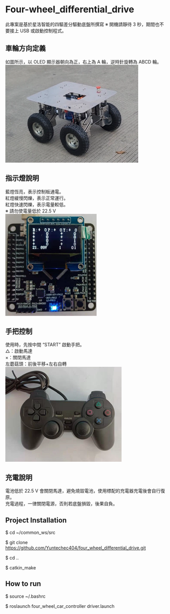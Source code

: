 # Four-wheel_differential_drive
此專案是基於星洛智能的四驅差分驅動底盤所撰寫
※ 開機請靜待 3 秒，期間也不要接上 USB 或啟動控制程式。

## 車輪方向定義
如圖所示，以 OLED 顯示器朝向為正，右上為 A 輪，逆時針旋轉為 ABCD 輪。  
![wheel orientation](doc/img/wheel%20orientation.png)

## 指示燈說明
藍燈恆亮，表示控制板通電。  
紅燈緩慢閃爍，表示正常運行。  
紅燈快速閃爍，表示電量較低。  
※ 請勿使電量低於 22.5 V  
![OLED](doc/img/OLED.png)

## 手把控制
使用時，先按中間 “START” 啟動手把。  
△：啟動馬達  
×：關閉馬達  
左蘑菇頭：前後平移+左右自轉  
![PS2 handle](doc/img/PS2%20handle.png)

## 充電說明
電池低於 22.5 V 會關閉馬達，避免燒毀電池，使用標配的充電器充電後會自行復原。  
充電過程，一律關閉電源，否則若底盤損毀，後果自負。  


## Project Installation
$ cd ~/common_ws/src

$ git clone https://github.com/Yuntechec404/four_wheel_differential_drive.git

$ cd ..

$ catkin_make

## How to run
$ source ~/.bashrc

$ roslaunch four_wheel_car_controller driver.launch
